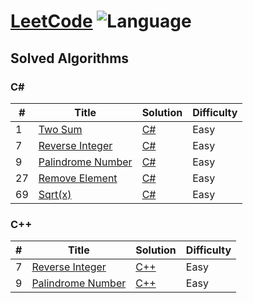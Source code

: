 # [LeetCode](https://leetcode.com/benstick/) ![Language](https://img.shields.io/badge/language-C%23%2FC%2B%2B-orange.svg)

## Solved Algorithms

### C#
| # | Title | Solution | Difficulty |
|---| ----- | -------- | ---------- |
|1|[Two Sum](https://leetcode.com/problems/two-sum/) | [C#](./algorithms/c%23/1_twosum/twosum.cs)|Easy|
|7|[Reverse Integer](https://leetcode.com/problems/reverse-integer/) | [C#](./algorithms/c%23/7_reverseinteger/reverseinteger.cs)|Easy|
|9|[Palindrome Number](https://leetcode.com/problems/palindrome-number/) | [C#](./algorithms/c%23/9_palindromenumber/palindromenumber.cs)|Easy|
|27|[Remove Element](https://leetcode.com/problems/remove-element/) | [C#](./algorithms/c%23/27_removeelement/removeelement.cs)|Easy|
|69|[Sqrt(x)](https://leetcode.com/problems/sqrtx/) | [C#](./algorithms/c%23/69_sqrt/sqrt.cs)|Easy|

### C++
| # | Title | Solution | Difficulty |
|---| ----- | -------- | ---------- |
|7|[Reverse Integer](https://leetcode.com/problems/reverse-integer/) | [C++](./algorithms/c%2B%2B/7_reverseinteger/reverseinteger.cpp)|Easy|
|9|[Palindrome Number](https://leetcode.com/problems/palindrome-number/) | [C++](./algorithms/c%2B%2B/9_palindromenumber/palindromenumber.cpp)|Easy|